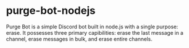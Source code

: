 # purge-bot-nodejs
Purge Bot is a simple Discord bot built in node.js with a single purpose: erase. It possesses three primary capibilities: erase the last message in a channel, erase messages in bulk, and erase entire channels.
